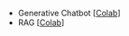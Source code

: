 - Generative Chatbot [[Colab](https://colab.research.google.com/github/9meo/ai4thai-llm/blob/main/example/Generative_AI.ipynb)]
- RAG [[Colab](https://colab.research.google.com/github/9meo/ai4thai-llm/blob/main/example/RAG_index.ipynb)]
